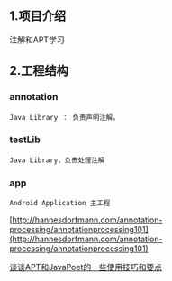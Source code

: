 ## 1.项目介绍

注解和APT学习

## 2.工程结构

###  annotation

	Java Library ： 负责声明注解，

### testLib
	Java Library，负责处理注解
	
###  app 
	Android Application 主工程


[http://hannesdorfmann.com/annotation-processing/annotationprocessing101](http://hannesdorfmann.com/annotation-processing/annotationprocessing101)

[谈谈APT和JavaPoet的一些使用技巧和要点](https://xsfelvis.github.io/2018/06/06/%E8%B0%88%E8%B0%88APT%E5%92%8CJavaPoet%E7%9A%84%E4%B8%80%E4%BA%9B%E6%8A%80%E5%B7%A7/)